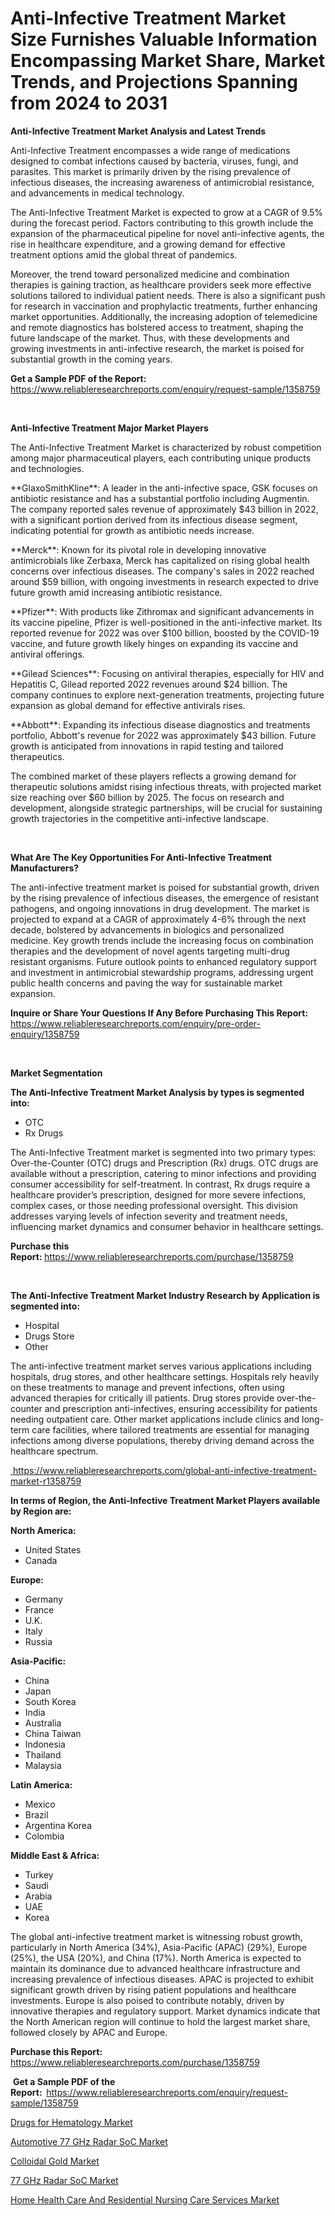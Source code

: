 <p><h1>Anti-Infective Treatment Market Size Furnishes Valuable Information Encompassing Market Share, Market Trends, and Projections Spanning from 2024 to 2031</h1></p><p><strong>Anti-Infective Treatment Market Analysis and Latest Trends</strong></p>
<p><p>Anti-Infective Treatment encompasses a wide range of medications designed to combat infections caused by bacteria, viruses, fungi, and parasites. This market is primarily driven by the rising prevalence of infectious diseases, the increasing awareness of antimicrobial resistance, and advancements in medical technology. </p><p>The Anti-Infective Treatment Market is expected to grow at a CAGR of 9.5% during the forecast period. Factors contributing to this growth include the expansion of the pharmaceutical pipeline for novel anti-infective agents, the rise in healthcare expenditure, and a growing demand for effective treatment options amid the global threat of pandemics. </p><p>Moreover, the trend toward personalized medicine and combination therapies is gaining traction, as healthcare providers seek more effective solutions tailored to individual patient needs. There is also a significant push for research in vaccination and prophylactic treatments, further enhancing market opportunities. Additionally, the increasing adoption of telemedicine and remote diagnostics has bolstered access to treatment, shaping the future landscape of the market. Thus, with these developments and growing investments in anti-infective research, the market is poised for substantial growth in the coming years.</p></p>
<p><strong>Get a Sample PDF of the Report:&nbsp;</strong> <a href="https://www.reliableresearchreports.com/enquiry/request-sample/1358759?utm_campaign=24&utm_medium=2&utm_source=Github&utm_content=ia&utm_term=05122024&utm_id=anti-infective-treatment">https://www.reliableresearchreports.com/enquiry/request-sample/1358759</a></p>
<p>&nbsp;</p>
<p><strong>Anti-Infective Treatment Major Market Players</strong></p>
<p><p>The Anti-Infective Treatment Market is characterized by robust competition among major pharmaceutical players, each contributing unique products and technologies. </p><p>**GlaxoSmithKline**: A leader in the anti-infective space, GSK focuses on antibiotic resistance and has a substantial portfolio including Augmentin. The company reported sales revenue of approximately $43 billion in 2022, with a significant portion derived from its infectious disease segment, indicating potential for growth as antibiotic needs increase.</p><p>**Merck**: Known for its pivotal role in developing innovative antimicrobials like Zerbaxa, Merck has capitalized on rising global health concerns over infectious diseases. The company's sales in 2022 reached around $59 billion, with ongoing investments in research expected to drive future growth amid increasing antibiotic resistance.</p><p>**Pfizer**: With products like Zithromax and significant advancements in its vaccine pipeline, Pfizer is well-positioned in the anti-infective market. Its reported revenue for 2022 was over $100 billion, boosted by the COVID-19 vaccine, and future growth likely hinges on expanding its vaccine and antiviral offerings.</p><p>**Gilead Sciences**: Focusing on antiviral therapies, especially for HIV and Hepatitis C, Gilead reported 2022 revenues around $24 billion. The company continues to explore next-generation treatments, projecting future expansion as global demand for effective antivirals rises.</p><p>**Abbott**: Expanding its infectious disease diagnostics and treatments portfolio, Abbott's revenue for 2022 was approximately $43 billion. Future growth is anticipated from innovations in rapid testing and tailored therapeutics.</p><p>The combined market of these players reflects a growing demand for therapeutic solutions amidst rising infectious threats, with projected market size reaching over $60 billion by 2025. The focus on research and development, alongside strategic partnerships, will be crucial for sustaining growth trajectories in the competitive anti-infective landscape.</p></p>
<p>&nbsp;</p>
<p><strong>What Are The Key Opportunities For Anti-Infective Treatment Manufacturers?</strong></p>
<p><p>The anti-infective treatment market is poised for substantial growth, driven by the rising prevalence of infectious diseases, the emergence of resistant pathogens, and ongoing innovations in drug development. The market is projected to expand at a CAGR of approximately 4-6% through the next decade, bolstered by advancements in biologics and personalized medicine. Key growth trends include the increasing focus on combination therapies and the development of novel agents targeting multi-drug resistant organisms. Future outlook points to enhanced regulatory support and investment in antimicrobial stewardship programs, addressing urgent public health concerns and paving the way for sustainable market expansion.</p></p>
<p><strong>Inquire or Share Your Questions If Any Before Purchasing This Report:</strong> <a href="https://www.reliableresearchreports.com/enquiry/pre-order-enquiry/1358759?utm_campaign=24&utm_medium=2&utm_source=Github&utm_content=ia&utm_term=05122024&utm_id=anti-infective-treatment">https://www.reliableresearchreports.com/enquiry/pre-order-enquiry/1358759</a></p>
<p>&nbsp;</p>
<p><strong>Market Segmentation</strong></p>
<p><strong>The Anti-Infective Treatment Market Analysis by types is segmented into:</strong></p>
<p><ul><li>OTC</li><li>Rx Drugs</li></ul></p>
<p><p>The Anti-Infective Treatment market is segmented into two primary types: Over-the-Counter (OTC) drugs and Prescription (Rx) drugs. OTC drugs are available without a prescription, catering to minor infections and providing consumer accessibility for self-treatment. In contrast, Rx drugs require a healthcare provider’s prescription, designed for more severe infections, complex cases, or those needing professional oversight. This division addresses varying levels of infection severity and treatment needs, influencing market dynamics and consumer behavior in healthcare settings.</p></p>
<p><strong>Purchase this Report:&nbsp;</strong><a href="https://www.reliableresearchreports.com/purchase/1358759?utm_campaign=24&utm_medium=2&utm_source=Github&utm_content=ia&utm_term=05122024&utm_id=anti-infective-treatment">https://www.reliableresearchreports.com/purchase/1358759</a></p>
<p>&nbsp;</p>
<p><strong>The Anti-Infective Treatment Market Industry Research by Application is segmented into:</strong></p>
<p><ul><li>Hospital</li><li>Drugs Store</li><li>Other</li></ul></p>
<p><p>The anti-infective treatment market serves various applications including hospitals, drug stores, and other healthcare settings. Hospitals rely heavily on these treatments to manage and prevent infections, often using advanced therapies for critically ill patients. Drug stores provide over-the-counter and prescription anti-infectives, ensuring accessibility for patients needing outpatient care. Other market applications include clinics and long-term care facilities, where tailored treatments are essential for managing infections among diverse populations, thereby driving demand across the healthcare spectrum.</p></p>
<p><a href="https://www.reliableresearchreports.com/global-anti-infective-treatment-market-r1358759?utm_campaign=24&utm_medium=2&utm_source=Github&utm_content=ia&utm_term=05122024&utm_id=anti-infective-treatment">&nbsp;https://www.reliableresearchreports.com/global-anti-infective-treatment-market-r1358759</a></p>
<p><strong>In terms of Region, the Anti-Infective Treatment Market Players available by Region are:</strong></p>
<p>
    <p> <strong> North America: </strong>
        <ul>
            <li>United States</li>
            <li>Canada</li>
        </ul>
        </p> 
    <p> <strong> Europe: </strong>
        <ul>
            <li>Germany</li>
            <li>France</li>
            <li>U.K.</li>
            <li>Italy</li>
            <li>Russia</li>
        </ul>
        </p> 
    <p> <strong> Asia-Pacific: </strong>
        <ul>
            <li>China</li>
            <li>Japan</li>
            <li>South Korea</li>
            <li>India</li>
            <li>Australia</li>
            <li>China Taiwan</li>
            <li>Indonesia</li>
            <li>Thailand</li>
            <li>Malaysia</li>
        </ul>
        </p> 
    <p> <strong> Latin America: </strong>
        <ul>
            <li>Mexico</li>
            <li>Brazil</li>
            <li>Argentina Korea</li>
            <li>Colombia</li>
        </ul>
        </p> 
    <p> <strong> Middle East & Africa: </strong>
        <ul>
            <li>Turkey</li>
            <li>Saudi</li>
            <li>Arabia</li>
            <li>UAE</li>
            <li>Korea</li>
        </ul>
    </p>
    </p>
<p><p>The global anti-infective treatment market is witnessing robust growth, particularly in North America (34%), Asia-Pacific (APAC) (29%), Europe (25%), the USA (20%), and China (17%). North America is expected to maintain its dominance due to advanced healthcare infrastructure and increasing prevalence of infectious diseases. APAC is projected to exhibit significant growth driven by rising patient populations and healthcare investments. Europe is also poised to contribute notably, driven by innovative therapies and regulatory support. Market dynamics indicate that the North American region will continue to hold the largest market share, followed closely by APAC and Europe.</p></p>
<p><strong>Purchase this Report: </strong><a href="https://www.reliableresearchreports.com/purchase/1358759?utm_campaign=24&utm_medium=2&utm_source=Github&utm_content=ia&utm_term=05122024&utm_id=anti-infective-treatment">https://www.reliableresearchreports.com/purchase/1358759</a></p>
<p>&nbsp;<strong>Get a Sample PDF of the Report:&nbsp;&nbsp;</strong><a href="https://www.reliableresearchreports.com/enquiry/request-sample/1358759?utm_campaign=24&utm_medium=2&utm_source=Github&utm_content=ia&utm_term=05122024&utm_id=anti-infective-treatment">https://www.reliableresearchreports.com/enquiry/request-sample/1358759</a></p>
<p><strong></strong></p>
<p><p><a href="https://github.com/elizabethdagraca/Market-Research-Report-List-5/blob/main/drugs-for-hematology-market.md?utm_campaign=24&utm_medium=2&utm_source=Github&utm_content=ia&utm_term=05122024&utm_id=anti-infective-treatment">Drugs for Hematology Market</a></p><p><a href="https://issuu.com/reportprime-2/docs/automotive-77-ghz-radar-soc-market-size-2030.pptx?utm_campaign=24&utm_medium=2&utm_source=Github&utm_content=ia&utm_term=05122024&utm_id=anti-infective-treatment">Automotive 77 GHz Radar SoC Market</a></p><p><a href="https://www.linkedin.com/pulse/colloidal-gold-market-projections-insights-valuation-cagr-105-ceftc?utm_campaign=24&utm_medium=2&utm_source=Github&utm_content=ia&utm_term=05122024&utm_id=anti-infective-treatment">Colloidal Gold Market</a></p><p><a href="https://issuu.com/reportprime-2/docs/77-ghz-radar-soc-market-size-2030.pptx?utm_campaign=24&utm_medium=2&utm_source=Github&utm_content=ia&utm_term=05122024&utm_id=anti-infective-treatment">77 GHz Radar SoC Market</a></p><p><a href="https://github.com/santosh758595/Market-Research-Report-List-6/blob/main/home-health-care-and-residential-nursing-care-services-market.md?utm_campaign=24&utm_medium=2&utm_source=Github&utm_content=ia&utm_term=05122024&utm_id=anti-infective-treatment">Home Health Care And Residential Nursing Care Services Market</a></p></p>